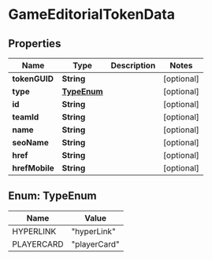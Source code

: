 

# GameEditorialTokenData


## Properties

| Name | Type | Description | Notes |
|------------ | ------------- | ------------- | -------------|
|**tokenGUID** | **String** |  |  [optional] |
|**type** | [**TypeEnum**](#TypeEnum) |  |  [optional] |
|**id** | **String** |  |  [optional] |
|**teamId** | **String** |  |  [optional] |
|**name** | **String** |  |  [optional] |
|**seoName** | **String** |  |  [optional] |
|**href** | **String** |  |  [optional] |
|**hrefMobile** | **String** |  |  [optional] |



## Enum: TypeEnum

| Name | Value |
|---- | -----|
| HYPERLINK | &quot;hyperLink&quot; |
| PLAYERCARD | &quot;playerCard&quot; |



